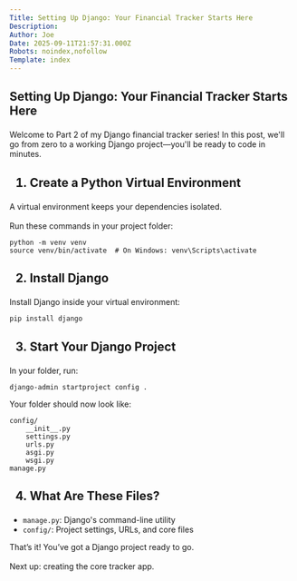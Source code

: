 ```yaml
---
Title: Setting Up Django: Your Financial Tracker Starts Here
Description: 
Author: Joe
Date: 2025-09-11T21:57:31.000Z
Robots: noindex,nofollow
Template: index
---
```

<h2>
  
  
  Setting Up Django: Your Financial Tracker Starts Here
</h2>

<p>Welcome to Part 2 of my Django financial tracker series! In this post, we'll go from zero to a working Django project—you'll be ready to code in minutes.</p>




<h2>
  
  
  1. <strong>Create a Python Virtual Environment</strong>
</h2>

<p>A virtual environment keeps your dependencies isolated.<br><br>
Run these commands in your project folder:<br>
</p>

<div class="highlight js-code-highlight">
<pre class="highlight shell"><code>python <span class="nt">-m</span> venv venv
<span class="nb">source </span>venv/bin/activate  <span class="c"># On Windows: venv\Scripts\activate</span>
</code></pre>

</div>






<h2>
  
  
  2. <strong>Install Django</strong>
</h2>

<p>Install Django inside your virtual environment:<br>
</p>

<div class="highlight js-code-highlight">
<pre class="highlight shell"><code>pip <span class="nb">install </span>django
</code></pre>

</div>






<h2>
  
  
  3. <strong>Start Your Django Project</strong>
</h2>

<p>In your folder, run:<br>
</p>

<div class="highlight js-code-highlight">
<pre class="highlight shell"><code>django-admin startproject config <span class="nb">.</span>
</code></pre>

</div>



<p>Your folder should now look like:<br>
</p>

<div class="highlight js-code-highlight">
<pre class="highlight plaintext"><code>config/
    __init__.py
    settings.py
    urls.py
    asgi.py
    wsgi.py
manage.py
</code></pre>

</div>






<h2>
  
  
  4. <strong>What Are These Files?</strong>
</h2>

<ul>
<li>
<code>manage.py</code>: Django's command-line utility</li>
<li>
<code>config/</code>: Project settings, URLs, and core files</li>
</ul>




<p>That’s it! You’ve got a Django project ready to go.<br><br>
Next up: creating the core tracker app.</p>




